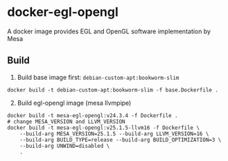 # docker-egl-opengl
A docker image provides EGL and OpenGL software implementation by Mesa

## Build

1. Build base image first: `debian-custom-apt:bookworm-slim` 
```
docker build -t debian-custom-apt:bookworm-slim -f base.Dockerfile .
```

2. Build egl-opengl image (mesa llvmpipe)

```
docker build -t mesa-egl-opengl:v24.3.4 -f Dockerfile .
# change MESA_VERSION and LLVM_VERSION
docker build -t mesa-egl-opengl:v25.1.5-llvm16 -f Dockerfile \
    --build-arg MESA_VERSION=25.1.5 --build-arg LLVM_VERSION=16 \
    --build-arg BUILD_TYPE=release --build-arg BUILD_OPTIMIZATION=3 \
    --build-arg UNWIND=disabled \
    .
```
